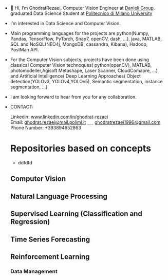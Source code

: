 -  👋 Hi, I’m GhodratRezaei, Computer Vision Engineer at [Danieli Group](https://www.danieli.com/). graduated Data Science Student at [Politecnico di Milano University](https://www.polimi.it/)
-  I’m interested in Data Science and Computer Vision.
-  Main programming languages for the projects are python(Numpy, Pandas, TensorFlow, PyTorch, Snap7, openCV, dash, ...), java, MATLAB, SQL and NoSQL(NEO4j,
MongoDB, cassandra, Kibana), Hadoop, PostMan API.
-  For the Computer Vision subjects, projects have been done using classical Computer Vision technoques( python(openCV),
MATLAB, photomodeller,Agisoft Metashape, Laser Scanner, CloudComapre, ...) and Artificial Intelligence( Deep Learning Approaches( Object detection(YOLOv3, YOLOv4,YOLOv5),
Semantic segmentation, instance segmentation, ...)
-  I am looking forward to hear from you for any collaboration.


-   CONTACT: 

      Linkedin:  www.linkedin.com/in/ghodrat-rezaei       
      Email:  ghodrat.rezaei@mail.polimi.it  ___  ghodratrezaei1996@gmail.com  
      Phone Number:   +393894652863
      
      
      # Repositories based on concepts
      *  ddfdfd
      
      
      
      ## Computer Vision 
      
      
      
      
      
      
      ## Natural Language Processing 
      
      
      
      
      ## Supervised Learning (Classification and Regression)
      
      
      
      
      
      
      ## Time Series Forecasting 
      
      
      
      
      ## Reinforcement Learning
      
      
      
      ### Data Management 
      
      
      
      
      
